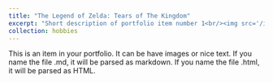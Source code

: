 ```yaml
---
title: "The Legend of Zelda: Tears of The Kingdom"
excerpt: "Short description of portfolio item number 1<br/><img src='/images/500x300.png'>"
collection: hobbies
---
```


This is an item in your portfolio. It can be have images or nice text. If you name the file .md, it will be parsed as markdown. If you name the file .html, it will be parsed as HTML. 
